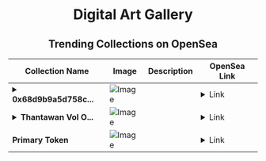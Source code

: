 <div align="center">

# Digital Art Gallery

## Trending Collections on OpenSea

| Collection Name                       | Image                                                                                     | Description                       | OpenSea Link                                                                                          |
|---------------------------------------|-------------------------------------------------------------------------------------------|-----------------------------------|--------------------------------------------------------------------------------------------------------|
| **<details><summary>0x68d9b9a5d758c...</summary>0x68d9b9a5d758c49b00d62bd1a12ed152e573ddaf</details>** | ![Image](https://i.seadn.io/s/raw/files/662371d5e0a8665a35b37f8206b4c8fe.jpg?w=500&auto=format?w=200&auto=format) |  | <details><summary>Link</summary>[0x68d9b9a5d758c49b00d62bd1a12ed152e573ddaf](https://opensea.io/collection/0x68d9b9a5d758c49b00d62bd1a12ed152e573ddaf)</details> |
| **<details><summary>Thantawan Vol O...</summary>Thantawan Vol One 2025</details>** | ![Image](https://i.seadn.io/s/raw/files/e8a90689aff1bf1c02c542a0e38f9f74.png?w=500&auto=format?w=200&auto=format) |  | <details><summary>Link</summary>[Thantawan Vol One 2025](https://opensea.io/collection/thantawan-vol-one-2025)</details> |
| **Primary Token** | ![Image](https://i.seadn.io/s/raw/files/8388c17994eeb32a5cf1afb19bf5be6f.jpg?w=500&auto=format?w=200&auto=format) |  | <details><summary>Link</summary>[Primary Token](https://opensea.io/collection/primary-token-1)</details> |

</div>